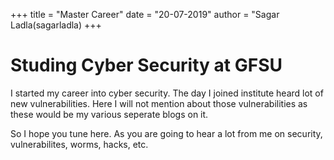 +++
title = "Master Career"
date = "20-07-2019"
author = "Sagar Ladla(sagarladla)
+++
# Studing Cyber Security at GFSU

I started my career into cyber security. The day I joined institute heard lot of new vulnerabilities. Here I will not mention about those
vulnerabilities as these would be my various seperate blogs on it.

So I hope you tune here. As you are going to hear a lot from me on security, vulnerabilites, worms, hacks, etc.
